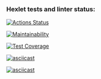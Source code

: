 ### Hexlet tests and linter status:
[![Actions Status](https://github.com/kpako3rbp/frontend-project-lvl1/workflows/hexlet-check/badge.svg)](https://github.com/kpako3rbp/frontend-project-lvl1/actions)

[![Maintainability](https://api.codeclimate.com/v1/badges/a99a88d28ad37a79dbf6/maintainability)](https://codeclimate.com/github/codeclimate/codeclimate/maintainability)

[![Test Coverage](https://api.codeclimate.com/v1/badges/a99a88d28ad37a79dbf6/test_coverage)](https://codeclimate.com/github/codeclimate/codeclimate/test_coverage)

[![asciicast](https://asciinema.org/a/vuF9dskE9CRwpyfenk7G5gwl4.svg)](https://asciinema.org/a/vuF9dskE9CRwpyfenk7G5gwl4)

[![asciicast](https://asciinema.org/a/vIul6bESa24KEN3iFlwUTpe9f.svg)](https://asciinema.org/a/vIul6bESa24KEN3iFlwUTpe9f)